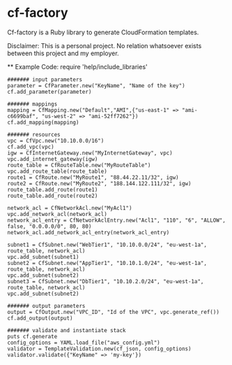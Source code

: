 cf-factory
==========

Cf-factory is a Ruby library to generate CloudFormation templates.

Disclaimer: This is a personal project. No relation whatsoever exists between this project and my employer.

** Example Code:
    require 'help/include_libraries'

    ####### input parameters
    parameter = CfParameter.new("KeyName", "Name of the key")
    cf.add_parameter(parameter)
    
    ####### mappings
    mapping = CfMapping.new("Default","AMI",{"us-east-1" => "ami-c6699baf", "us-west-2" => "ami-52ff7262"})
    cf.add_mapping(mapping)
    
    ####### resources
    vpc = CfVpc.new("10.10.0.0/16")
    cf.add_vpc(vpc)
    igw = CfInternetGateway.new("MyInternetGateway", vpc)
    vpc.add_internet_gateway(igw)
    route_table = CfRouteTable.new("MyRouteTable")
    vpc.add_route_table(route_table)
    route1 = CfRoute.new("MyRoute1", "88.44.22.11/32", igw)
    route2 = CfRoute.new("MyRoute2", "188.144.122.111/32", igw)
    route_table.add_route(route1)
    route_table.add_route(route2)
    
    network_acl = CfNetworkAcl.new("MyAcl1")
    vpc.add_network_acl(network_acl)
    network_acl_entry = CfNetworkAclEntry.new("Acl1", "110", "6", "ALLOW",  false, "0.0.0.0/0", 80, 80)
    network_acl.add_network_acl_entry(network_acl_entry)
    
    subnet1 = CfSubnet.new("WebTier1", "10.10.0.0/24", "eu-west-1a", route_table, network_acl)
    vpc.add_subnet(subnet1)
    subnet2 = CfSubnet.new("AppTier1", "10.10.1.0/24", "eu-west-1a", route_table, network_acl)
    vpc.add_subnet(subnet2)
    subnet3 = CfSubnet.new("DbTier1", "10.10.2.0/24", "eu-west-1a", route_table, network_acl)
    vpc.add_subnet(subnet2)
    
    ####### output parameters
    output = CfOutput.new("VPC_ID", "Id of the VPC", vpc.generate_ref())
    cf.add_output(output)
    
    ####### validate and instantiate stack
    puts cf.generate
    config_options = YAML.load_file("aws_config.yml")
    validator = TemplateValidation.new(cf_json, config_options)
    validator.validate({"KeyName" => 'my-key'})

